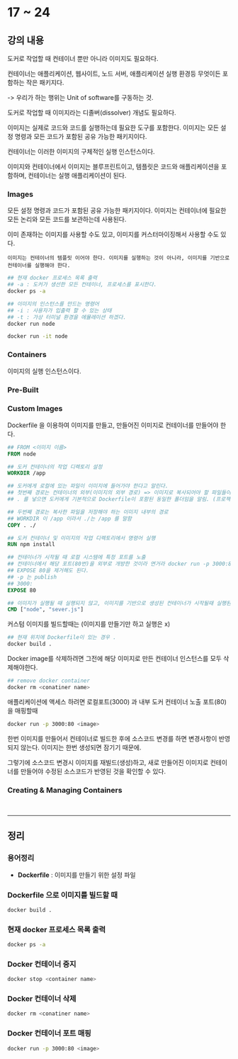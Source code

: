 # 17 ~ 24

## 강의 내용
도커로 작업할 때 컨테이너 뿐만 아니라 이미지도 필요하다.

컨테이너는 애플리케이션, 웹사이트, 노드 서버, 애플리케이션 실행 환경등 무엇이든 포함하는 작은 패키지다.

-> 우리가 하는 행위는 Unit of software를 구동하는 것.

도커로 작업할 때 이미지라는 디졸버(dissolver) 개념도 필요하다.

이미지는 실제로 코드와 코드를 실행하는데 필요한 도구를 포함한다.
이미지는 모든 설정 명령과 모든 코드가 포함된 공유 가능한 패키지이다.

컨테이너는 이러한 이미지의 구체적인 실행 인스턴스이다.

이미지와 컨테이너에서 이미지는 블루프린트이고, 템플릿은 코드와 애플리케이션을 포함하며, 컨테이너는 실행 애플리케이션이 된다.

### Images 

모든 설정 명령과 코드가 포함된 공유 가능한 패키지이다. 이미지는 컨테이너에 필요한 모든 논리와 모든 코드를 보관하는데 사용된다.

이미 존재하는 이미지를 사용할 수도 있고, 이미지를 커스터마이징해서 사용할 수도 있다.

`
이미지는 컨테이너의 템플릿 이어야 한다. 이미지를 실행하는 것이 아니라, 이미지를 기반으로 컨테이너를 실행해야 한다.
`

```bash
## 현재 docker 프로세스 목록 출력
## -a : 도커가 생선한 모든 컨테이너, 프로세스를 표시한다.
docker ps -a
```

```bash
## 이미지의 인스턴스를 만드는 명령어
## -i : 사용자가 입출력 할 수 있는 상태
## -t : 가상 터미널 환경을 에뮬레이션 하겠다.
docker run node

docker run -it node 
```

### Containers
이미지의 실행 인스턴스이다. 

### Pre-Built

### Custom Images
Dockerfile 을 이용하여 이미지를 만들고, 만들어진 이미지로 컨테이너를 만들어야 한다.
```Dockerfile
## FROM <이미지 이름>
FROM node

## 도커 컨테이너의 작업 디렉토리 설정
WORKDIR /app

## 도커에게 로컬에 있는 파일이 이미지에 들어가야 한다고 알린다.
## 첫번째 경로는 컨테이너의 외부(이미지의 외부 경로) => 이미지로 복사되어야 할 파일들이 있는 곳
## . 를 넣으면 도커에게 기본적으로 Dockerfile이 포함된 동일한 폴더임을 알림. (프로젝트의 모든 폴더, 하위 폴더 및 파일을 복사해야한다고 알림)

## 두번째 경로는 복사한 파일을 저장해야 하는 이미지 내부의 경로
## WORKDIR 이 /app 이라서 ./는 /app 를 말함
COPY . ./

## 도커 컨테이너 및 이미지의 작업 디렉토리에서 명령어 실행
RUN npm install

## 컨테이너가 시작될 때 로컬 시스템에 특정 포트를 노출
## 컨테이너에서 해당 포트(80번)을 외부로 개방한 것이라 연거라 docker run -p 3000:80 <image name> 으로 80번 포트랑 로컬 머신의 포트(3000)을 매핑시켜야 한다.
## EXPOSE 80을 제거해도 된다.
## -p 는 publish 
## 3000:
EXPOSE 80

## 이미지가 실행될 때 실행되지 않고, 이미지를 기반으로 생성된 컨테이너가 시작될때 실행된다. RUN 명령어와 구문이 다르다. 
CMD ["node", "sever.js"]
```

커스텀 이미지를 빌드할때는 (이미지를 만들기만 하고 실행은 x)
```bash
## 현재 위치에 Dockerfile이 있는 경우 .
docker build .
```

Docker image를 삭제하려면 그전에 해당 이미지로 만든 컨테이너 인스턴스를 모두 삭제해야한다.
```bash
## remove docker container
docker rm <conatiner name>
```

애플리케이션에 액세스 하려면 로컬포트(3000) 과 내부 도커 컨테이너 노출 포트(80)을 매핑할때
```bash
docker run -p 3000:80 <image>
```

한번 이미지를 만들어서 컨테이너로 빌드한 후에 소스코드 변경를 하면 변경사항이 반영되지 않는다. 이미지는 한번 생성되면 잠기기 때문에.

그렇기에 소스코드 변경시 이미지를 재빌드(생성)하고, 새로 만들어진 이미지로 컨테이너를 만들어야 수정된 소스코드가 반영된 것을 확인할 수 있다.

### Creating & Managing Containers

<br><hr>

## 정리

### 용어정리

* **Dockerfile** : 이미지를 만들기 위한 설정 파일

### Dockerfile 으로 이미지를 빌드할 때
```bash
docker build .
```

### 현재 docker 프로세스 목록 출력
```bash
docker ps -a
```

### Docker 컨테이너 중지
```bash
docker stop <container name>
```

### Docker 컨테이너 삭제
```bash
docker rm <conatiner name>
```

### Docker 컨테이너 포트 매핑
```bash
docker run -p 3000:80 <image>
```